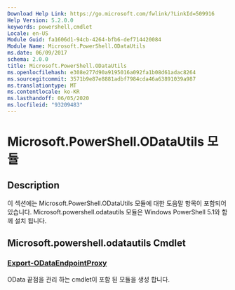 ```yaml
---
Download Help Link: https://go.microsoft.com/fwlink/?LinkId=509916
Help Version: 5.2.0.0
keywords: powershell,cmdlet
Locale: en-US
Module Guid: fa1606d1-94cb-4264-bfb6-def714420084
Module Name: Microsoft.PowerShell.ODataUtils
ms.date: 06/09/2017
schema: 2.0.0
title: Microsoft.PowerShell.ODataUtils
ms.openlocfilehash: e308e277d90a9195016a092fa1b08d61adac8264
ms.sourcegitcommit: 3571b9e87e8881adbf7984cda46a63891039a987
ms.translationtype: MT
ms.contentlocale: ko-KR
ms.lasthandoff: 06/05/2020
ms.locfileid: "93209483"
---
```

# Microsoft.PowerShell.ODataUtils 모듈

## Description

이 섹션에는 Microsoft.PowerShell.ODataUtils 모듈에 대한 도움말 항목이 포함되어 있습니다. Microsoft.powershell.odatautils 모듈은 Windows PowerShell 5.1와 함께 설치 됩니다.

## Microsoft.powershell.odatautils Cmdlet

### [Export-ODataEndpointProxy](Export-ODataEndpointProxy.md)
OData 끝점을 관리 하는 cmdlet이 포함 된 모듈을 생성 합니다.
